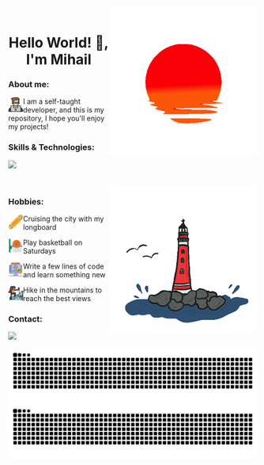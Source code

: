 <img align='right' src='decoration/sunset.gif' width='300' >

<br clear="left"/>

<h1 align="center">Hello World! 👋, I'm Mihail </h1> 

<h3 align="left">About me: </h3>

<img align='left' src='decoration/man.png' width='30' >I am a self-taught developer, and this is my repository, I hope you'll enjoy my projects!


<h3 align="left">Skills & Technologies: </h3>

<p align="left">
  <a href="https://skillicons.dev">
    <img src="https://skillicons.dev/icons?i=html,css,py,django,docker,selenium,git,github,)](https://skillicons.dev" />
  </a>
</p>

<br clear="left"/>

<img align='right' src='decoration/lighthouse.gif' width='300' >


<h3 align="left">Hobbies: </h3>


<img align='left' src='decoration/longboard.png' width='30' > Cruising the city with my longboard

<img align='left' src='decoration/basket.png' width='30' > Play basketball on Saturdays

<img align='left' src='decoration/programming.png' width='30' > Write a few lines of code and learn something new 

<img align='left' src='decoration/hiking.png' width='30' > Hike in the mountains to reach the best views



<h3 align="left">Contact: </h3>

<p align="left">
  <a href="https://www.linkedin.com/in/mihail-radu/">
    <img src="https://skillicons.dev/icons?i=linkedin,)](https://skillicons.dev" />
  </a>
</p>



![github contribution grid snake animation](https://raw.githubusercontent.com/MikeReCode/MikeReCode/output/github-contribution-grid-snake-dark.svg#gh-dark-mode-only)
![github contribution grid snake animation](https://raw.githubusercontent.com/MikeReCode/MikeReCode/output/github-contribution-grid-snake.svg#gh-light-mode-only)






<!--
**MikeReCode/MikeReCode** is a ✨ _special_ ✨ repository because its `README.md` (this file) appears on your GitHub profile.

Here are some ideas to get you started:

- 🔭 I’m currently working on ...
- 🌱 I’m currently learning ...
- 👯 I’m looking to collaborate on ...
- 🤔 I’m looking for help with ...
- 💬 Ask me about ...
- 📫 How to reach me: ...
- 😄 Pronouns: ...
- ⚡ Fun fact: ...
-->
